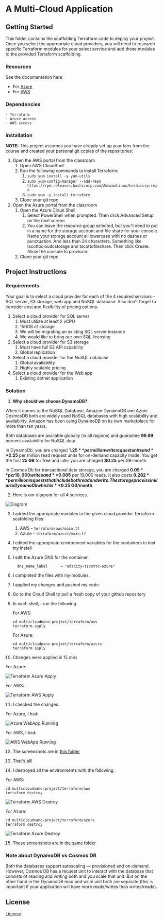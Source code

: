 # A Multi-Cloud Application

## Getting Started

This folder contains the scaffolding Terraform code to deploy your project. Once you select the appropriate cloud providers, you will need to research specific Terraform modules for your select service and add those modules to the provided Terraform scaffolding.

### Resources

See the documentation here:

- For [Azure](https://registry.terraform.io/providers/hashicorp/azurerm/latest/docs)
- For [AWS](https://registry.terraform.io/providers/hashicorp/aws/latest/docs)

### Dependencies

```
- Terraform
- Azure access
- AWS access
```

### Installation

**NOTE:** This project assumes you have already set up your labs from the course and created your personal git copies of the repositories:

1. Open the AWS portal from the classroom
   1. Open AWS CloudShell
   2. Run the following commands to install Terraform:
      1. `sudo yum install -y yum-utils`
      2. `sudo yum-config-manager --add-repo https://rpm.releases.hashicorp.com/AmazonLinux/hashicorp.repo`
      3. `sudo yum -y install terraform`
   3. Clone your git repo
2. Open the Azure portal from the classroom
   1. Open the Azure Cloud Shell
      1. Select PowerShell when prompted. Then click Advanced Setup on the next screen
      2. You can leave the resource group selected, but you’ll need to put in a name for the storage account and file share for your console. Name your storage account all lowercase with no dashes or punctuation. And less than 24 characters. Something like tscottocloudcstorage and tscottofileshare. Then click Create. Allow the console to provision.
   2. Clone your git repo

## Project Instructions

### Requirements

Your goal is to select a cloud provider for each of the 4 required services - SQL server, S3 storage, web app and NoSQL database. Also don't forget to consider cost and flexibility of pricing options.

1. Select a cloud provider for SQL server
   1. Must utilize at least 2 vCPU
   2. 150GB of storage
   3. We will be migrating an existing SQL server instance
   4. We would like to bring our own SQL licensing
2. Select a cloud provider for S3 storage
   1. Must have full S3 API capability
   2. Global replication
3. Select a cloud provider for the NoSQL database
   1. Global availability
   2. Highly scalable pricing
4. Select a cloud provider for the Web app
   1. Existing dotnet application

### Solution

1. **Why should we choose DynamoDB?**

When it comes to the NoSQL Database, Amazon DynamoDB and Azure CosmosDB both are widely used NoSQL databases with high scalability and availability. Amazon has been using DynamoDB on its own marketplace for more than ten years.

Both databases are available globally (in all regions) and guarantee **99.99** percent availability for NoSQL data.

In DynamoDb, you are charged **$1.25** per million write request units and **$0.25** per million read request units for on-demand capacity mode. You get the first **25 GB** for free and later you are charged **$0.25** per GB-month.

In Cosmos Db for transactional data storage, you are charged **$0.05** per 10,000 writes and **$0.005** per 10,000 reads. It also costs **$0.282** per million requests that include both read and write. The storage price is similar to DynamoDb which is **$0.25 GB/month**.

2.  Here is our diagram for all 4 services.

![Diagram](diagram.jpg)

3.  I added the appropriate modules to the given cloud provider Terraform scafolding files:

    1. AWS - `terraform/aws/main.tf`
    2. Azure - `terraform/azure/main.tf`

4.  I edited the appropriate environment variables for the containers to test my install

5.  I edit the Azure DNS for the container.
    ```
      dns_name_label      = "udacity-tscotto-azure"
    ```
6.  I completed the files with my modules.

7.  I applied my changes and pushed my code.

8.  Go to the Cloud Shell to pull a fresh copy of your github repository

9.  In each shell, I run the following:

    For AWS:

    ```
    cd multicloudnano-project/terraform/aws
    terraform apply
    ```

    For Azure:

    ```
    cd multicloudnano-project/terraform/azure
    terraform apply
    ```

10. Changes were applied in 15 mns

For Azure:

![Terraform Azure Apply](./screenshots/terraform_azure_apply.png)

For AWS:

![Terraform AWS Apply](./screenshots/terraform_aws_apply.png)

11. I checked the changes:

For Azure, I had:

![Azure WebApp Running](./screenshots/webapp_azure_running.png)

For AWS, I had:

![AWS WebApp Running](./screenshots/webapp_aws_running.png)

12. The screenshots are in [this folder](./screenshots)

13. That's all!

14. I destroyed all the environments with the following.

For AWS:

```
cd multicloudnano-project/terraform/aws
terraform destroy
```

![Terraform AWS Destroy](./screenshots/terraform_aws_destroy.png)

For Azure:

```
cd multicloudnano-project/terraform/azure
terraform destroy
```

![Terraform Azure Destroy](./screenshots/terraform_azure_destroy.png)

15. These screenshots are in [the same folder](./screenshots)

### Note about DynamoDB vs Cosmos DB

Both the databases support autoscaling — provisioned and on-demand. However, Cosmos DB has a request unit to interact with the database that consists of reading and writing both and you scale that unit. But on the other hand in the DynamoDB read and write unit both are separate (this is important if your application will have more reads/writes than writes/reads).

## License

[License](LICENSE.txt)
